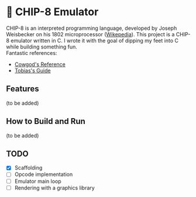 # 👾 CHIP-8 Emulator

CHIP-8 is an interpreted programming language, developed by Joseph Weisbecker on his 1802 microprocessor ([Wikepedia](https://en.wikipedia.org/wiki/CHIP-8)). This project is a CHIP-8 emulator written in C. I wrote it with the goal of dipping my feet into C while building something fun.\
Fantastic references:

- [Cowgod's Reference](http://devernay.free.fr/hacks/chip8/C8TECH10.HTM)
- [Tobias's Guide](https://tobiasvl.github.io/blog/write-a-chip-8-emulator/)

## Features

(to be added)

## How to Build and Run

(to be added)

## TODO

- [x] Scaffolding
- [ ] Opcode implementation
- [ ] Emulator main loop
- [ ] Rendering with a graphics library
